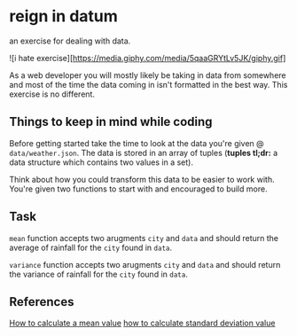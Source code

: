 # reign in datum
an exercise for dealing with data.

![i hate exercise][https://media.giphy.com/media/5qaaGRYtLv5JK/giphy.gif]

As a web developer you will mostly likely be taking in data from somewhere and most of the time the data
coming in isn't formatted in the best way. This exercise is no different.

## Things to keep in mind while coding
Before getting started take the time to look at the data you're given @ `data/weather.json`. The data is stored
in an array of tuples (**tuples tl;dr:** a data structure which contains two values in a set).

Think about how you could transform this data to be easier to work with. You're given two functions to start
with and encouraged to build more.

## Task
`mean` function accepts two arugments `city` and `data` and should return the average of rainfall for the `city` found in `data`.

`variance` function accepts two arugments `city` and `data` and should return the variance of rainfall for the `city` found in `data`.

## References
[How to calculate a mean value](http://www.mathsisfun.com/mean.html)
[how to calculate standard deviation value](http://www.mathsisfun.com/data/standard-deviation.html)
